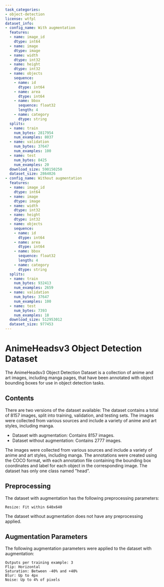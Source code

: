 ```yaml
---
task_categories:
- object-detection
license: wtfpl
dataset_info:
- config_name: With augmentation
  features:
  - name: image_id
    dtype: int64
  - name: image
    dtype: image
  - name: width
    dtype: int32
  - name: height
    dtype: int32
  - name: objects
    sequence:
    - name: id
      dtype: int64
    - name: area
      dtype: int64
    - name: bbox
      sequence: float32
      length: 4
    - name: category
      dtype: string
  splits:
  - name: train
    num_bytes: 2817954
    num_examples: 8037
  - name: validation
    num_bytes: 37647
    num_examples: 100
  - name: test
    num_bytes: 8425
    num_examples: 20
  download_size: 590150250
  dataset_size: 2864026
- config_name: Without augmentation
  features:
  - name: image_id
    dtype: int64
  - name: image
    dtype: image
  - name: width
    dtype: int32
  - name: height
    dtype: int32
  - name: objects
    sequence:
    - name: id
      dtype: int64
    - name: area
      dtype: int64
    - name: bbox
      sequence: float32
      length: 4
    - name: category
      dtype: string
  splits:
  - name: train
    num_bytes: 932413
    num_examples: 2659
  - name: validation
    num_bytes: 37647
    num_examples: 100
  - name: test
    num_bytes: 7393
    num_examples: 18
  download_size: 512953012
  dataset_size: 977453
---
```


# AnimeHeadsv3 Object Detection Dataset

The AnimeHeadsv3 Object Detection Dataset is a collection of anime and art images, including manga pages, that have been annotated with object bounding boxes for use in object detection tasks.
## Contents

There are two versions of the dataset available:
The dataset contains a total of 8157 images, split into training, validation, and testing sets. The images were collected from various sources and include a variety of anime and art styles, including manga.

- Dataset with augmentation: Contains 8157 images.
- Dataset without augmentation: Contains 2777 images.

The images were collected from various sources and include a variety of anime and art styles, including manga. The annotations were created using the COCO format, with each annotation file containing the bounding box coordinates and label for each object in the corresponding image. The dataset has only one class named "head".

## Preprocessing

The dataset with augmentation has the following preprocessing parameters:

    Resize: Fit within 640x640

The dataset without augmentation does not have any preprocessing applied.

## Augmentation Parameters

The following augmentation parameters were applied to the dataset with augmentation:

    Outputs per training example: 3
    Flip: Horizontal
    Saturation: Between -40% and +40%
    Blur: Up to 4px
    Noise: Up to 4% of pixels

